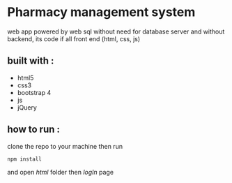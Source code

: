 # Pharmacy management system

web app powered by web sql without need for database server
and without backend, its code if all front end (html, css, js)

## built with :
- html5
- css3
- bootstrap 4
- js
- jQuery

## how to run :
clone the repo to your machine then run

``` shell 
npm install
```
and open *html* folder then *logIn* page

